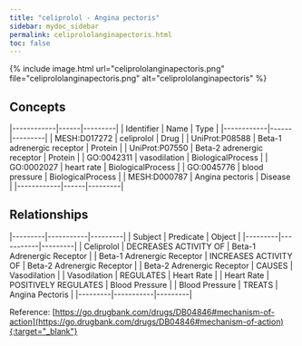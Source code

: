 ```yaml
---
title: "celiprolol - Angina pectoris"
sidebar: mydoc_sidebar
permalink: celiprololanginapectoris.html
toc: false 
---
```


{% include image.html url="celiprololanginapectoris.png" file="celiprololanginapectoris.png" alt="celiprololanginapectoris" %}

## Concepts

|------------|------|---------|
| Identifier | Name | Type    |
|------------|------|---------|
| MESH:D017272 | celiprolol | Drug |
| UniProt:P08588 | Beta-1 adrenergic receptor | Protein |
| UniProt:P07550 | Beta-2 adrenergic receptor | Protein |
| GO:0042311 | vasodilation | BiologicalProcess |
| GO:0002027 | heart rate | BiologicalProcess |
| GO:0045776 | blood pressure | BiologicalProcess |
| MESH:D000787 | Angina pectoris | Disease |
|------------|------|---------|

## Relationships

|---------|-----------|---------|
| Subject | Predicate | Object  |
|---------|-----------|---------|
| Celiprolol | DECREASES ACTIVITY OF | Beta-1 Adrenergic Receptor |
| Beta-1 Adrenergic Receptor | INCREASES ACTIVITY OF | Beta-2 Adrenergic Receptor |
| Beta-2 Adrenergic Receptor | CAUSES | Vasodilation |
| Vasodilation | REGULATES | Heart Rate |
| Heart Rate | POSITIVELY REGULATES | Blood Pressure |
| Blood Pressure | TREATS | Angina Pectoris |
|---------|-----------|---------|

Reference: [https://go.drugbank.com/drugs/DB04846#mechanism-of-action](https://go.drugbank.com/drugs/DB04846#mechanism-of-action){:target="_blank"}